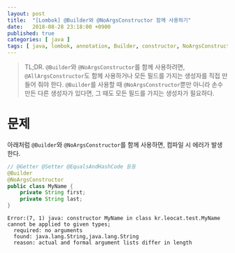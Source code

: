 ```yaml
---
layout: post
title:  "[Lombok] @Builder와 @NoArgsConstructor 함께 사용하기"
date:   2018-08-28 23:18:00 +0900
published: true
categories: [ java ]
tags: [ java, lombok, annotation, Builder, constructor, NoArgsConstructor, AllArgsConstructor ]
---
```


> TL;DR. `@Builder`와 `@NoArgsConstructor`를 함께 사용하려면, `@AllArgsConstructor`도 함께 사용하거나 모든 필드를 가지는 생성자를 직접 만들어 줘야 한다. `@Builder`를 사용할 때 `@NoArgsConstructor`뿐만 아니라 손수 만든 다른 생성자가 있다면, 그 때도 모든 필드를 가지는 생성자가 필요하다.


# 문제

아래처럼 `@Builder`와 `@NoArgsConstructor`를 함께 사용하면, 컴파일 시 에러가 발생한다.

```java
// @Getter @Setter @EqualsAndHashCode 등등
@Builder
@NoArgsConstructor
public class MyName {
    private String first;
    private String last;
}
```

```
Error:(7, 1) java: constructor MyName in class kr.leocat.test.MyName cannot be applied to given types;
  required: no arguments
  found: java.lang.String,java.lang.String
  reason: actual and formal argument lists differ in length
```
